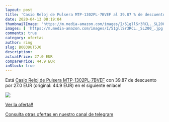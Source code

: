 ```yaml
---
layout: post
title: 'Casio Reloj de Pulsera MTP-1302PL-7BVEF al 39.87 % de descuento'
date: 2020-04-13 08:19:04
thumbnailImage: 'https://m.media-amazon.com/images/I/51gllSr3RCL._SL200_.jpg'
images: [ 'https://m.media-amazon.com/images/I/51gllSr3RCL._SL200_.jpg' ]
comments: true
category: ofertas
author: ring
slug: B0039UT5J0
description:
actualPrice: 27.0 EUR
comparePrice: 44.9 EUR
inStock: true
---
```


Está [Casio Reloj de Pulsera MTP-1302PL-7BVEF](https://www.amazon.com/dp/B0039UT5J0/?tag=redken08-20) con 39.87 de descuento por 27.0 EUR (original: 44.9 EUR) en el siguiente enlace!

[![](https://m.media-amazon.com/images/I/51gllSr3RCL._SL200_.jpg)](https://www.amazon.com/dp/B0039UT5J0/?tag=redken08-20)

[Ver la oferta!!](https://www.amazon.com/dp/B0039UT5J0/?tag=redken08-20)

[Consulta otras ofertas en nuestro canal de telegram](https://t.me/s/ofertas25)
